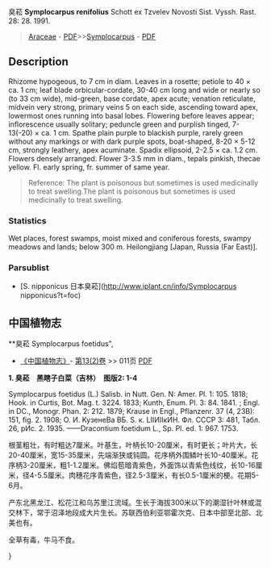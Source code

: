 臭菘 **Symplocarpus renifolius** Schott ex Tzvelev Novosti Sist. Vyssh. Rast. 28: 28. 1991.

> [Araceae](http://www.iplant.cn/info/Araceae?t=foc) - [PDF](http://www.iplant.cn/foc/pdf/Araceae.pdf)>>[Symplocarpus](http://www.iplant.cn/info/Symplocarpus?t=foc) - [PDF](http://www.iplant.cn/foc/pdf/Symplocarpus.pdf)

## Description

Rhizome hypogeous, to 7 cm in diam. Leaves in a rosette; petiole to 40 × ca. 1 cm; leaf blade orbicular-cordate, 30-40 cm long and wide or nearly so (to 33 cm wide), mid-green, base cordate, apex acute; venation reticulate, midvein very strong, primary veins 5 on each side, ascending toward apex, lowermost ones running into basal lobes. Flowering before leaves appear; inflorescence usually solitary; peduncle green and purplish tinged, 7-13(-20) × ca. 1 cm. Spathe plain purple to blackish purple, rarely green without any markings or with dark purple spots, boat-shaped, 8-20 × 5-12 cm, strongly leathery, apex acuminate. Spadix ellipsoid, 2-2.5 × ca. 1.2 cm. Flowers densely arranged. Flower 3-3.5 mm in diam., tepals pinkish, thecae yellow. Fl. early spring, fr. summer of same year.

> Reference: 
> The plant is poisonous but sometimes is used medicinally to treat swelling.The plant is poisonous but sometimes is used medicinally to treat swelling.

### Statistics
Wet places, forest swamps, moist mixed and coniferous forests, swampy meadows and lands; below 300 m. Heilongjiang [Japan, Russia (Far East)].

### Parsublist

* [S.  nipponicus  日本臭菘](http://www.iplant.cn/info/Symplocarpus nipponicus?t=foc)

## 中国植物志

**臭菘 Symplocarpus foetidus",

* [《中国植物志》](http://www.iplant.cn/frps)- [第13(2)卷](http://www.iplant.cn/frps/vol/13(2)) >> 011页 [PDF](http://www.iplant.cn/frps/pdf/13(2)/011.pdf)

**1. 臭菘　黑瞎子白菜（吉林）　图版2: 1-4**

Symplocarpus foetidus (L.) Salisb. in Nutt. Gen. N: Amer. Pl. 1: 105. 1818; Hook. in Curtis, Bot. Mag. t. 3224. 1833; Kunth, Enum. Pl. 3: 84. 1841. ; Engl. in DC., Monogr. Phan. 2: 212. 1879; Krause in Engl., Pflanzenr. 37 (4, 23B): 151, fig. 2. 1908; O. И. KyзeнeВa ВБ. S. к. LIIИIIкИH. Фл. CCCP 3: 481, Taбл. 26, pИc. 2. 1935. ——Dracontium foetidum L., Sp. Pl. ed. 1: 967. 1753.

根茎粗壮，有时粗达7厘米。叶基生，叶柄长10-20厘米，有时更长；叶片大，长20-40厘米，宽15-35厘米，先端渐狭或钝圆。花序柄外围鳞叶长10-40厘米。花序柄3-20厘米，粗1-1.2厘米。佛焰苞暗青紫色，外面饰以青紫色线纹，长10-16厘米，径4-5.5厘米。肉穗花序青紫色，径2.5-3厘米，有长0.5-1厘米的梗。花期5-6月。

产东北黑龙江、松花江和乌苏里江流域。生长于海拔300米以下的潮湿针叶林或混交林下，常于沼泽地段成大片生长。苏联西伯利亚鄂霍次克、日本中部至北部、北美也有。

全草有毒，牛马不食。

}